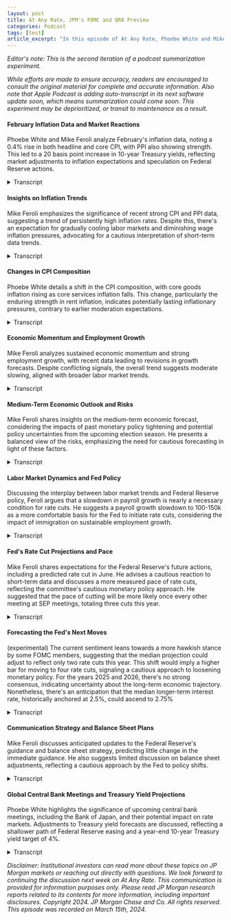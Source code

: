 ```yaml
---
layout: post
title: At Any Rate, JPM's FOMC and QRA Preview
categories: Podcast
tags: [test]
article_excerpt: "In this episode of At Any Rate, Phoebe White and Mike Feroli delve into the nuances of recent U.S. inflation data and its implications for future Federal Reserve policy decisions. They discuss February's inflation figures, highlighting a 0.4% rise in both headline and core CPI, with the PPI also showing strength. This has led to an increase in 10-year Treasury yields by 20 basis points. The discussion evolves around the Fed's upcoming meeting, with speculation on minor adjustments to economic forecasts and the dot plot, which could indicate two to three rate cuts this year, and a potential upward revision of the long-term interest rate projection from 2.5% to 2.75%."
---
```

*Editor's note: This is the second iteration of a podcast summarization experiment.*

*While efforts are made to ensure accuracy, readers are encouraged to consult the original material for complete and accurate information. Also note that Apple Podcast is adding auto-transcript in its next software update soon, which means summarization could come soon. This experiment may be deprioritized, or transit to maintenance as a result.*

#### February Inflation Data and Market Reactions
Phoebe White and Mike Feroli analyze February's inflation data, noting a 0.4% rise in both headline and core CPI, with PPI also showing strength. This led to a 20 basis point increase in 10-year Treasury yields, reflecting market adjustments to inflation expectations and speculation on Federal Reserve actions.

<details>
  <summary>Transcript</summary>
  <br>
  <strong>Phoebe White:</strong> Welcome to At Any Rate, JP Morgan's global research podcast. I'm your host, Phoebe White, senior rate strategist and head of US Inflation Strategy. With me today is Mike Feroli, our chief US economist, and we will be talking about what we learned from the February inflation data, what we might learn from the Fed next week, and what lies ahead for US rates markets. So let's just recap the numbers here. Headline CPI rose 0.4% in February. That was in line with expectations, but the core index also rose 0.4%, 3.8% over a year ago. That was another upside surprise and not much softer than what we got in January. And then on top of that, PPI also came in stronger. And with both those reports in hand, we are now tracking about 0.32% on core PCE last month. That would leave the year ago rate at 2.8%. So on the back of this, as we're recording on Friday morning, 10 year Treasury yields are roughly 20 basis points higher on the week. They're trading at 430 back near the upper end of the range that they've held over recent months. Interestingly, this move has been relatively parallel across the curve, at least until this morning. At the front end, we now have markets priced for about a 50 percent probability of a June cut and just 75 basis points of easing for this year. TIPS break evens actually are wider across the curve, but most of that move can be explained by the jump that we saw in gasoline futures this week rather than any sort of outsized reaction to the February CPI data.<br><br>
</details>

#### Insights on Inflation Trends
Mike Feroli emphasizes the significance of recent strong CPI and PPI data, suggesting a trend of persistently high inflation rates. Despite this, there's an expectation for gradually cooling labor markets and diminishing wage inflation pressures, advocating for a cautious interpretation of short-term data trends.

<details>
  <summary>Transcript</summary>
  <br>
  <strong>Phoebe White:</strong> So Mike, let's turn it over to you. What were your takeaways from the data this week? <br><br>
  <strong>Mike Feroli:</strong> Well, I think you kind of hit on the main points, which is not only the CPI, but the details in the PPI that related to PCE were strong, particularly with respect to health insurance. So it does look like we had another hot one. You know, November, December, we got two core PCEs that were 0.1% each. We didn't think that was a trend. And, you know, we look at these last two ones. We don't think that is a trend. We're still looking at some of the fundamentals here, which suggests labor markets gradually cooling, wage inflation, labor cost pressures are gradually coming off. So I think when we look at six to 12 months ahead, we're not getting too jumpy on one or two reports, just like we tried not to get too jumpy at the reports we saw prior to that.<br><br>
</details>

#### Changes in CPI Composition
Phoebe White details a shift in the CPI composition, with core goods inflation rising as core services inflation falls. This change, particularly the enduring strength in rent inflation, indicates potentially lasting inflationary pressures, contrary to earlier moderation expectations.

<details>
  <summary>Transcript</summary>
  <br>
  <strong>Phoebe White:</strong> And I would just add to that, the composition of the core CPI increase did look a bit different from January, even though that monthly pace was similar. We did see a step up in core goods inflation, even as core services stepped back down. On one hand, I take comfort in that since we were expecting sort of a step up in core goods early this year versus that negative pace we saw late in 2023. But on the other hand, core services inflation is still running stronger than we expected. And I would sort of emphasize what we're seeing on the rent inflation front, you know, kind of stripping out that weird jump in OER in January. Both OER and primary rent are still running at a pace similar to what we were seeing six to nine months ago. That is part of the basket where we were expecting to see more of a moderation. And so it's a bit concerning here that those categories are staying so sticky.<br><br>
</details>

#### Economic Momentum and Employment Growth
Mike Feroli analyzes sustained economic momentum and strong employment growth, with recent data leading to revisions in growth forecasts. Despite conflicting signals, the overall trend suggests moderate slowing, aligned with broader labor market trends.

<details>
  <summary>Transcript</summary>
  <br>
  <strong>Phoebe White:</strong> But let me just kind of take a step back away from sort of the minutiae of CPI. It is worth recognizing that we've now gotten two months of stronger than expected employment reports in addition to sort of sticky inflation here. You have revised up your first half growth forecast by a full percentage point. How are you thinking about momentum here?  <br><br>
  <strong>Mike Feroli:</strong> Yeah, so, you know, the last employment report was, you know, they're always a little bit messy, but last employment report was particularly, you know, conflicted in the signals it sent clearly employment growth in the front month came in strong. A number of other indicators sending some conflicting signals there. But overall, it doesn't look like momentum is stepping down in a big way, obviously, at the first print. But given that, you know, as we're kind of getting toward the tail end of the first quarter, we're not seeing a significant loss in momentum there. So I think that was the major reason why we felt like Q2, we're not looking for much of a step down in growth relative to one more of a modest easing, which is, I think, more consistent with the broader trends you're seeing in labor markets when you unfold the signals we're getting from the household survey from the work week. You know, it looks like a more of a modest slowing rather than something, you know, cliff edge.<br><br>
</details>

#### Medium-Term Economic Outlook and Risks
Mike Feroli shares insights on the medium-term economic forecast, considering the impacts of past monetary policy tightening and potential policy uncertainties from the upcoming election season. He presents a balanced view of the risks, emphasizing the need for cautious forecasting in light of these factors.

<details>
  <summary>Transcript</summary>
  <br>
  <strong>Phoebe White:</strong>Right. And I guess just kind of looking more medium term and into the second half, you still have in your forecast the step down below trend. Because how are you thinking about the risks around that forecast and what would you need to see to confirm that we're on that path?  <br><br>
  <strong>Mike Feroli:</strong> So right now, I mean, I think it's tempting to say the rush to the upside just because, you know, when you tend to revise revisions tend to be have a little bit of a serial correlation. You know, that said, there are still concerns out there. We're getting lagged effects of past monetary policy tightening. It's been less than a year since we had the last hike. So we can't say we're totally in the clear here. And we may have more policy uncertainty seeping into the environment as we get closer to what it's likely to be a pretty contentious election season. So I think right now, I think the risks are pretty two sided.<br><br>
</details>

#### Labor Market Dynamics and Fed Policy
Discussing the interplay between labor market trends and Federal Reserve policy, Feroli argues that a slowdown in payroll growth is nearly a necessary condition for rate cuts. He suggests a payroll growth slowdown to 100-150k as a more comfortable basis for the Fed to initiate rate cuts, considering the impact of immigration on sustainable employment growth.

<details>
  <summary>Transcript</summary>
  <br>
  <strong>Phoebe White:</strong> Okay, got it. And I guess just focusing on labor markets for a second. I think one area of uncertainty is just understanding the strong pace of payroll growth that we've been seeing. First, I guess, do you think slowing in the pace of payroll growth is a necessary condition for the Fed to begin cutting? And I guess related to that, what pace would be sort of sufficiently slow in your mind? <br><br>
  <strong>Mike Feroli:</strong> I would say it's really close to a necessary condition, just given the jobs numbers we've seen over the past couple of months. I think having something like that persist without any slowing would be pretty tough to justify. You know, if you're running 250, I think you'd have to drag a lot of the committee into it to an ease. So I think if you get down to something trending more, you know, 100, 100 percent, you know, 100, 150 would probably be, you know, a little more comfortable to position the cut rates. And particularly, you know, it does seem like given the issues around immigration that, you know, the trend or sustainable growth in employment might be more like 200K, in which case, you know, as you dip below 200K, you feel like you're a little more comfortably in a cooling labor market. So I think, you know, 100, 150 would probably be pretty comfortable.<br><br>
</details>

#### Fed's Rate Cut Projections and Pace
Mike Feroli shares expectations for the Federal Reserve's future actions, including a predicted rate cut in June. He advises a cautious reaction to short-term data and discusses a more measured pace of rate cuts, reflecting the committee's cautious monetary policy approach. He suggested that the pace of cutting will be more likely once every other meeting at SEP meetings, totaling three cuts this year.

<details>
  <summary>Transcript</summary>
  <br>
  <strong>Phoebe White:</strong> All right, Mike. So given all that, how are you thinking about the path of the Fed from here? <br><br>
  <strong>Mike Feroli:</strong> So we're still feeling pretty comfortable with the first cut in June. As you mentioned, you know, the market was convinced, but then again, the market a month ago was pretty convinced on March being the first cut. So I don't want to get too overreactive to, you know, five weeks of data. However, I think going forward, you know, we had to look for this year cut every meeting or five cuts. And given what we're hearing from the committee and their, while Powell has sounded, you know, sounded kind of dovish at the most recent congressional testimony, the rest of the committee sounds like they want to take a pretty leisurely approach to reducing rates. So we kind of now are thinking more that the pace of cutting after starting will be more like once every other meeting at the SEP meetings, the three cuts this year.<br><br>
</details>

#### Forecasting the Fed's Next Moves
(experimental) The current sentiment leans towards a more hawkish stance by some FOMC members, suggesting that the median projection could adjust to reflect only two rate cuts this year. This shift would imply a higher bar for moving to four rate cuts, signaling a cautious approach to loosening monetary policy. For the years 2025 and 2026, there's no strong consensus, indicating uncertainty about the long-term economic trajectory. Nonetheless, there's an anticipation that the median longer-term interest rate, historically anchored at 2.5%, could ascend to 2.75%

<details>
  <summary>Transcript</summary>
  <br>
  <strong>Phoebe White:</strong> OK, got it. So let's just turn to next week's meeting specifically. It will be a meeting where we get a full set of forecasts. So let's just talk about that first. What do you think we'll see from the SEP and dot plot?<br><br>

<strong>Mike Feroli:</strong> So, you know, I don't think huge changes. I think in the economic forecast for this year, they have an unemployment rate at 4.1%. I think that doesn't really need much revision. They have a core PCE at 2.4. Perhaps that could get revised up a tick to 2.5.

Their GDP at 1.4 again, maybe revised up a tick. So with that, I think the question on everyone's mind is what's the dot plot going to show the median for this year, whether it's, you know, in December was three cuts, but by a small majority. So if you had two participants turn a little more hawkish, that could turn to two cuts versus a much higher bar for that to go to four cuts. So certainly I think the risk here is that the median shows two cuts this year rather than three and then no strong views on. 25 and 26, it does seem like there's a good chance, however, that the median longer on dot could drift up to. You know, it's been at two and a half, two point five for a couple of years here and could see that move up to point seven five.<br><br>
</details>

#### Communication Strategy and Balance Sheet Plans
Mike Feroli discusses anticipated updates to the Federal Reserve's guidance and balance sheet strategy, predicting little change in the immediate guidance. He also suggests limited discussion on balance sheet adjustments, reflecting a cautious approach by the Fed to policy shifts.

<details>
  <summary>Transcript</summary>
  <br>
  <strong>Phoebe White:</strong> Do you think we'll learn anything on balance sheet?<br><br>

<strong>Mike Feroli:</strong> Probably not. You know, it sounds like given what the way Powell talked in January, it sounds like they're going to have preliminary discussions at this meeting. So, you know, which means staff presentations of different options, but nothing concluded. So I think perhaps the only thing we hear is how gets asked about it. He may say, you know, we're starting to discuss that. But, you know, I think what we heard from, you know, Lorie Logan a few weeks ago suggests that there's really no hurry. So I would be surprised if, you know, if they made significant progress on the planning there.<br><br>
</details>

#### Global Central Bank Meetings and Treasury Yield Projections
Phoebe White highlights the significance of upcoming central bank meetings, including the Bank of Japan, and their potential impact on rate markets. Adjustments to Treasury yield forecasts are discussed, reflecting a shallower path of Federal Reserve easing and a year-end 10-year Treasury yield target of 4%.

<details>
  <summary>Transcript</summary>
  <br>
  <strong>Phoebe White:</strong> Thanks, Mike. So all of these details around messaging, I think will be important for rates markets. And I think it's worth highlighting the Fed won't be the only central bank meeting next week. We do importantly have the BOJ as well. You know, there's a lot of questions about whether we could see a formal removal of NERP. We estimate that markets are pricing about an 80 percent chance of a hike. We have seen JGB yields creeping higher this week, perhaps in anticipation. Our own Japanese economists, though, are a bit skeptical that the BOJ will go that far. They think actually they will instead just first abandon the current YCC framework while maintaining a more flexible JGB purchase program. So I think the outcomes of both of those meetings could be influential for rates markets. More medium term, we still think Treasury yields should be declining gradually from current levels. But given that we now see a shallower path of easing from the Fed versus our prior forecast, we have revised up our yield targets and we now see 10 year Treasury yields at four percent at year end, up from 380 previously. We have left our TIPS breakeven forecasts unchanged. We see 10 year breakevens ending the year near current levels and we look for 10 year real yields to end the year at 170. So with that, let me close. Mike, thank you so much for joining. Thanks for having me.<br><br>
</details>

*Disclaimer: Institutional investors can read more about these topics on JP Morgan markets or reaching out directly with questions. We look forward to continuing the discussion next week on At Any Rate. This communication is provided for information purposes only. Please read JP Morgan research reports related to its contents for more information, including important disclosures. Copyright 2024. JP Morgan Chase and Co. All rights reserved. This episode was recorded on March 15th, 2024.*
